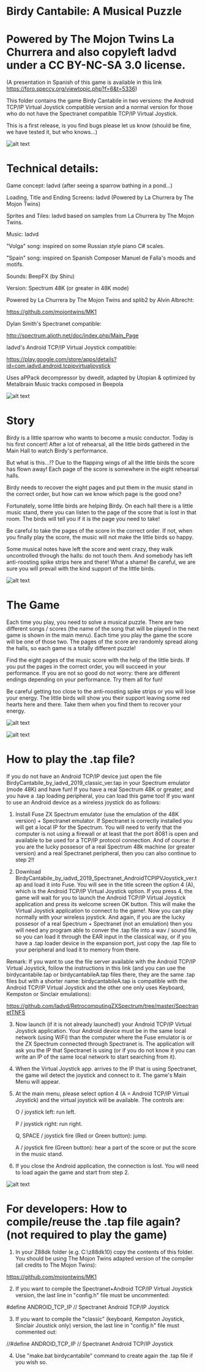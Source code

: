 # Birdy Cantabile: A Musical Puzzle

# Powered by The Mojon Twins La Churrera and also copyleft Iadvd under a CC BY-NC-SA 3.0 license.

(A presentation in Spanish of this game is available in this link https://foro.speccy.org/viewtopic.php?f=6&t=5336)

This folder contains the game Birdy Cantabile in two versions: the Android TCP/IP Virtual Joystick compatible version and a normal version for those who do not have the Spectranet compatible TCP/IP Virtual Joystick.

This is a first release, is you find bugs please let us know (should be fine, we have tested it, but who knows...)

![alt text](https://github.com/Iadvd/RetrocomputingZXSpectrum/blob/master/GameExamples/BirdyCantabile/BCT1g.png)

# Technical details:

Game concept: Iadvd (after seeing a sparrow bathing in a pond...)

Loading, Title and Ending Screens: Iadvd (Powered by La Churrera by The Mojon Twins)

Sprites and Tiles: Iadvd based on samples from La Churrera by The Mojon Twins.

Music: Iadvd

"Volga" song: inspired on some Russian style piano C# scales.

"Spain" song: inspired on Spanish Composer Manuel de Falla's moods and motifs.

Sounds: BeepFX (by Shiru)

Version: Spectrum 48K (or greater in 48K mode)

Powered by La Churrera by The Mojon Twins and splib2 by Alvin Albrecht:

https://github.com/mojontwins/MK1

Dylan Smith's Spectranet compatible:

http://spectrum.alioth.net/doc/index.php/Main_Page

Iadvd's Android TCP/IP Virtual Joystick compatible:

https://play.google.com/store/apps/details?id=com.iadvd.android.tcpipvirtualjoystick

Uses aPPack decompressor by dwedit, adapted by Utopian & optimized by Metalbrain
Music tracks composed in Beepola

![alt text](https://github.com/Iadvd/RetrocomputingZXSpectrum/blob/master/GameExamples/BirdyCantabile/BCT2.png)

# Story

Birdy is a little sparrow who wants to become a music conductor. Today is his first concert! After a lot of rehearsal, all the little birds gathered in the Main Hall to watch Birdy's performance.

But what is this...!? Due to the flapping wings of all the little birds the score has flown away! Each page of the score is somewhere in the eight rehearsal halls.

Birdy needs to recover the eight pages and put them in the music stand in the correct order, but how can we know which page is the good one?

Fortunately, some little birds are helping Birdy. On each hall there is a little music stand, there you can listen to the page of the score that is lost in that room. The birds will tell you if it is the page you need to take!

Be careful to take the pages of the score in the correct order. If not, when you finally play the score, the music will not make the little birds so happy. 

Some musical notes have left the score and went crazy, they walk uncontrolled through the halls: do not touch them. And somebody has left anti-roosting spike strips here and there! What a shame! Be careful, we are sure you will prevail with the kind support of the little birds. 

![alt text](https://github.com/Iadvd/RetrocomputingZXSpectrum/blob/master/GameExamples/BirdyCantabile/BC1.png)

# The Game

Each time you play, you need to solve a musical puzzle. There are two different songs / scores (the name of the song that will be played in the next game is shown in the main menu). Each time you play the game the score will be one of those two. The pages of the score are randomly spread along the halls, so each game is a totally different puzzle! 

Find the eight pages of the music score with the help of the little birds. If you put the pages in the correct order, you will succeed in your performance. If you are not so good do not worry: there are different endings depending on your performance. Try them all for fun! 

Be careful getting too close to the anti-roosting spike strips or you will lose your energy. The little birds will show you their support leaving some red hearts here and there. Take them when you find them to recover your energy.

![alt text](https://github.com/Iadvd/RetrocomputingZXSpectrum/blob/master/GameExamples/BirdyCantabile/BC2.png)

![alt text](https://github.com/Iadvd/RetrocomputingZXSpectrum/blob/master/GameExamples/BirdyCantabile/BC3.png)


# How to play the .tap file?

If you do not have an Android TCP/IP device just open the file BirdyCantabile_by_iadvd_2019_classic_ver.tap in your Spectrum emulator (mode 48K) and have fun! If you have a real Spectrum 48K or greater, and you have a .tap loading peripheral, you can load this game too! If you want to use an Android device as a wireless joystick do as follows:

1. Install Fuse ZX Spectrum emulator (use the emulation of the 48K version)  + Spectranet emulator. If Spectranet is correctly installed you will get a local IP for the Spectrum. You will need to verify that the computer is not using a firewall or at least that the port 8081 is open and available to be used for a TCP/IP protocol connection. And of course: if you are the lucky possesor of a real Spectrum 48k machine (or greater version) and a real Spectranet peripheral, then you can also continue to step 2!!

2. Download BirdyCantabile_by_iadvd_2019_Spectranet_AndroidTCPIPVJoystick_ver.tap and load it into Fuse. You will see in the title screen the option 4 (A), which is the Android TCP/IP Virtual Joystick option. If you press 4, the game will wait for you to launch the Android TCP/IP Virtual Joystick application and press its welcome screen OK button. This will make the Virtual Joystick application to connect to the game!. Now you can play normally with your wireless joystick. And again, if you are the lucky possesor of a real Spectrum + Spectranet (not an emulation) then you will need any program able to conver the .tap file into a wav / sound file, so you can load it through the EAR input in the classical way, or if you have a .tap loader device in the expansion port, just copy the .tap file to your peripheral and load it to memory from there. 

Remark: If you want to use the file server available with the Android TCP/IP Virtual Joystick, follow the instructions in this link (and you can use the birdycantabile.tap or birdycantabileA.tap files there, they are the same .tap files but with a shorter name: birdycantabileA.tap is compatible with the Android TCP/IP Virtual Joystick and the other one only uses Keyboard, Kempston or Sinclair emulations):

https://github.com/Iadvd/RetrocomputingZXSpectrum/tree/master/SpectranetTNFS

3. Now launch (if it is not already launched!) your Android TCP/IP Virtual Joystick application. Your Android device must be in the same local network (using WiFi) than the computer where the Fuse emulator is or the ZX Spectrum connected through Spectranet is. The application will ask you the IP that Spectranet is using (or if you do not know it you can write an IP of the same local network to start searching from it).

4. When the Virtual Joystick app. arrives to the IP that is using Spectranet, the game wil detect the joystick and connect to it. The game's Main Menu will appear. 

5. At the main menu, please select option 4 (A = Android TCP/IP Virtual Joystick) and the virtual joystick will be available. The controls are:

      O / joystick left: run left.

      P / joystick right: run right.

      Q, SPACE / joystick fire (Red or Green button): jump.
	  
	  A / joystick fire (Green button): hear a part of the score or put the score in the music stand.

6. If you close the Android application, the connection is lost. You will need to load again the game and start from step 2.

![alt text](https://github.com/Iadvd/RetrocomputingZXSpectrum/blob/master/GameExamples/BirdyCantabile/BC4.png)

# For developers: How to compile/reuse the .tap file again? (not required to play the game)

1. In your Z88dk folder (e.g. C:\z88dk10) copy the contents of this folder. You should be using The Mojon Twins adapted version of the compiler (all credits to The Mojon Twins):

https://github.com/mojontwins/MK1

2. If you want to compile the Spectranet+Android TCP/IP Virtual Joystick version, the last line in "config.h" file must be uncommented:

#define ANDROID_TCP_IP			// Spectranet Android TCP/IP Joystick

3. If you want to compile the "classic" (keyboard, Kempston Joystick, Sinclair Joustick only) version, the last line in "config.h" file must commented out:

//#define ANDROID_TCP_IP			// Spectranet Android TCP/IP Joystick

4. Use "make.bat birdycantabile" command to create again the .tap file if you wish so.

